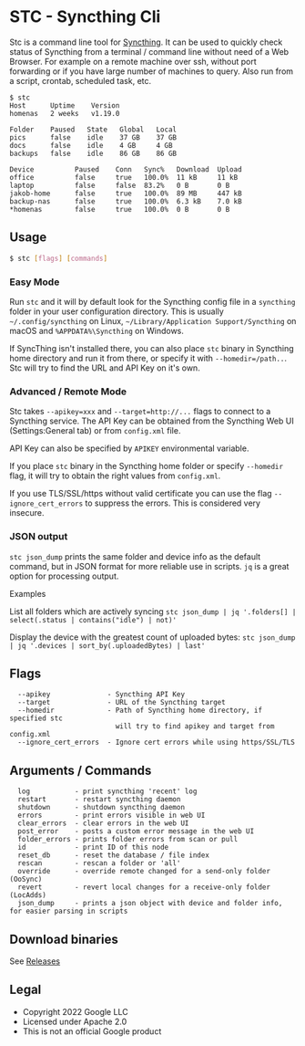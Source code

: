 # STC - Syncthing Cli

Stc is a command line tool for [Syncthing](https://syncthing.net/).
It can be used to quickly check status of Syncthing from a terminal / command line
without need of a Web Browser. For example on a remote machine over ssh, without port
forwarding or if you have large number of machines to query. Also run from a script,
crontab, scheduled task, etc.

```
$ stc
Host      Uptime    Version
homenas   2 weeks   v1.19.0

Folder    Paused   State   Global   Local
pics      false    idle    37 GB    37 GB
docs      false    idle    4 GB     4 GB
backups   false    idle    86 GB    86 GB

Device          Paused    Conn   Sync%   Download  Upload
office          false     true   100.0%  11 kB     11 kB
laptop          false     false  83.2%   0 B       0 B
jakob-home      false     true   100.0%  89 MB     447 kB
backup-nas      false     true   100.0%  6.3 kB    7.0 kB
*homenas        false     true   100.0%  0 B       0 B
```

## Usage

```sh
$ stc [flags] [commands]
```

### Easy Mode

Run `stc` and it will by default look for the Syncthing config file in a
`syncthing` folder in your user configuration directory. This is usually
`~/.config/syncthing` on Linux, `~/Library/Application Support/Syncthing` on
macOS and `%APPDATA%\Syncthing` on Windows.

If SyncThing isn't installed there, you can also place `stc` binary in Syncthing
home directory and run it from there, or specify it with `--homedir=/path..`.
Stc will try to find the URL and API Key on it's own.

### Advanced / Remote Mode

Stc takes `--apikey=xxx` and `--target=http://...` flags to connect to a
Syncthing service. The API Key can be obtained from the Syncthing Web UI
(Settings:General tab) or from `config.xml` file.

API Key can also be specified by `APIKEY` environmental variable.

If you place `stc` binary in the Syncthing home folder or specify `--homedir`
flag, it will try to obtain the right values from `config.xml`.

If you use TLS/SSL/https without valid certificate you can use the flag
`--ignore_cert_errors` to suppress the errors. This is considered very insecure.

### JSON output
`stc json_dump` prints the same folder and device info as the default command, but in JSON format for more reliable use in scripts. `jq` is a great option for processing output. 

Examples

List all folders which are actively syncing
`stc json_dump | jq '.folders[] | select(.status | contains("idle") | not)'`

Display the device with the greatest count of uploaded bytes:
`stc json_dump | jq '.devices | sort_by(.uploadedBytes) | last'`

## Flags

```text
  --apikey              - Syncthing API Key
  --target              - URL of the Syncthing target
  --homedir             - Path of Syncthing home directory, if specified stc
                          will try to find apikey and target from config.xml
  --ignore_cert_errors  - Ignore cert errors while using https/SSL/TLS
```

## Arguments / Commands

```text
  log           - print syncthing 'recent' log
  restart       - restart syncthing daemon
  shutdown      - shutdown syncthing daemon
  errors        - print errors visible in web UI
  clear_errors  - clear errors in the web UI
  post_error    - posts a custom error message in the web UI
  folder_errors - prints folder errors from scan or pull
  id            - print ID of this node
  reset_db      - reset the database / file index
  rescan        - rescan a folder or 'all'
  override      - override remote changed for a send-only folder (OoSync)
  revert        - revert local changes for a receive-only folder (LocAdds)
  json_dump     - prints a json object with device and folder info, for easier parsing in scripts 
```

## Download binaries

See [Releases](https://github.com/tenox7/stc/releases)

## Legal

* Copyright 2022 Google LLC
* Licensed under Apache 2.0
* This is not an official Google product
